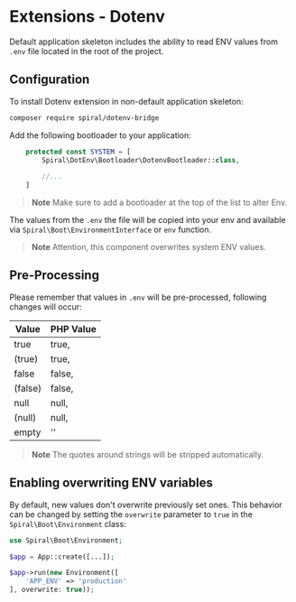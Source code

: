 # Extensions - Dotenv

Default application skeleton includes the ability to read ENV values from `.env` file located in the root of the
project.

## Configuration

To install Dotenv extension in non-default application skeleton:

```bash
composer require spiral/dotenv-bridge
```

Add the following bootloader to your application:

```php
    protected const SYSTEM = [
        Spiral\DotEnv\Bootloader\DotenvBootloader::class,
        
        //...
    ]
```

> **Note**
> Make sure to add a bootloader at the top of the list to alter Env.

The values from the `.env` the file will be copied into your env and available via `Spiral\Boot\EnvironmentInterface`
or `env` function.

> **Note**
> Attention, this component overwrites system ENV values.

## Pre-Processing

Please remember that values in `.env` will be pre-processed, following changes will occur:

| Value   | PHP Value |
|---------|-----------|
| true    | true,     |
| (true)  | true,     |
| false   | false,    |
| (false) | false,    |
| null    | null,     |
| (null)  | null,     |
| empty   | ''        |

> **Note**
> The quotes around strings will be stripped automatically.

## Enabling overwriting ENV variables

By default, new values don't overwrite previously set ones. This behavior can be changed by setting the `overwrite` 
parameter to `true` in the `Spiral\Boot\Environment` class:

```php
use Spiral\Boot\Environment;

$app = App::create([...]);

$app->run(new Environment([
    'APP_ENV' => 'production'
], overwrite: true));
```
